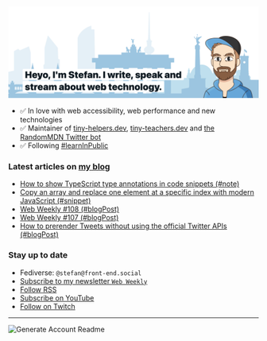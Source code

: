 <img alt="Heyo, I'm Stefan. I write and speak about web technology." src="https://raw.githubusercontent.com/stefanjudis/stefanjudis/main/screenshot.png">

- ✅ In love with web accessibility, web performance and new technologies
- ✅ Maintainer of [tiny-helpers.dev](https://tiny-helpers.dev), [tiny-teachers.dev](https://tiny-teachers.dev/) and [the RandomMDN Twitter bot](https://twitter.com/randomMDN)
- ✅ Following [#learnInPublic](https://www.stefanjudis.com/today-i-learned/)
### Latest articles on [my blog](https://www.stefanjudis.com)

<!-- BLOG-POST-LIST:START -->
- [How to show TypeScript type annotations in code snippets &lpar;#note&rpar;](https://www.stefanjudis.com/notes/how-to-show-typescript-type-annotations-in-code-snippets/)
- [Copy an array and replace one element at a specific index with modern JavaScript &lpar;#snippet&rpar;](https://www.stefanjudis.com/snippets/copy-array-and-replace-one-element-at-index-javascript/)
- [Web Weekly #108 &lpar;#blogPost&rpar;](https://www.stefanjudis.com/blog/web-weekly-108/)
- [Web Weekly #107 &lpar;#blogPost&rpar;](https://www.stefanjudis.com/blog/web-weekly-107/)
- [How to prerender Tweets without using the official Twitter APIs &lpar;#blogPost&rpar;](https://www.stefanjudis.com/blog/how-to-prerender-tweets-without-using-the-official-twitter-apis/)
<!-- BLOG-POST-LIST:END -->

### Stay up to date

- Fediverse: `@stefan@front-end.social`
- [Subscribe to my newsletter `Web Weekly`](https://webweekly.email/)
- [Follow RSS](https://www.stefanjudis.com/feeds/)
- [Subscribe on YouTube](https://youtube.com/c/stefanjudis)
- [Follow on Twitch](https://www.twitch.tv/stefanjudis)

---

![Generate Account Readme](https://github.com/stefanjudis/stefanjudis/workflows/Generate%20Account%20Readme/badge.svg)
